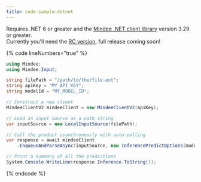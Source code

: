 ```yaml
---
title: code-sample-dotnet
---
```


Requires .NET 6 or greater and the [Mindee .NET client library](https://www.nuget.org/packages/Mindee/) version 3.29 or greater.\
Currently you'll need the [RC version](https://www.nuget.org/packages/Mindee/3.29.0-rc3), full release coming soon!

{% code lineNumbers="true" %}
```csharp
using Mindee;
using Mindee.Input;

string filePath = "/path/to/the/file.ext";
string apiKey = "MY_API_KEY";
string modelId = "MY_MODEL_ID";

// Construct a new client
MindeeClientV2 mindeeClient = new MindeeClientV2(apiKey);

// Load an input source as a path string
var inputSource = new LocalInputSource(filePath);

// Call the product asynchronously with auto-polling
var response = await mindeeClient
    .EnqueueAndParseAsync(inputSource, new InferencePredictOptions(modelId));

// Print a summary of all the predictions
System.Console.WriteLine(response.Inference.ToString());
```
{% endcode %}
